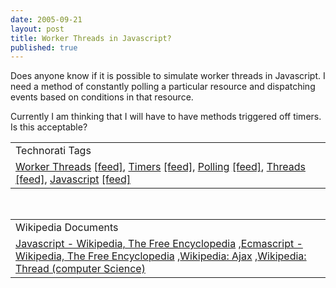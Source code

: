 ```yaml
--- 
date: 2005-09-21
layout: post
title: Worker Threads in Javascript?
published: true
---
```

Does anyone know if it is possible to simulate worker threads in Javascript.  I need a method of constantly polling a particular resource and dispatching events based on conditions in that resource.<p />Currently I am thinking that I will have to have methods triggered off timers.  Is this acceptable?<p /><table class="TechnoratiHead TagHeader">
<tr><td>Technorati Tags</td></tr>
<tr class="Technorati"><td>
<a href="http://www.technorati.com/tag/Worker%20Threads" class="Tag" rel="tag">Worker Threads</a> <a href="http://feeds.technorati.com/feed/posts/tag/Worker%20Threads" class="Tag">[feed]</a>, <a href="http://www.technorati.com/tag/Timers" class="Tag" rel="tag">Timers</a> <a href="http://feeds.technorati.com/feed/posts/tag/Timers" class="Tag">[feed]</a>, <a href="http://www.technorati.com/tag/Polling" class="Tag" rel="tag">Polling</a> <a href="http://feeds.technorati.com/feed/posts/tag/Polling" class="Tag">[feed]</a>, <a href="http://www.technorati.com/tag/Threads" class="Tag" rel="tag">Threads</a> <a href="http://feeds.technorati.com/feed/posts/tag/Threads" class="Tag">[feed]</a>, <a href="http://www.technorati.com/tag/Javascript" class="Tag" rel="tag">Javascript</a> <a href="http://feeds.technorati.com/feed/posts/tag/Javascript" class="Tag">[feed]</a>
</td></tr>
</table><br /><table class="TechnoratiHead TagHeader">
<tr><td>Wikipedia Documents</td></tr>
<tr class="Technorati"><td>
<a href="http://en.wikipedia.org/wiki/JavaScript">Javascript - Wikipedia, The Free Encyclopedia</a> ,<a href="http://en.wikipedia.org/wiki/ECMAScript">Ecmascript - Wikipedia, The Free Encyclopedia</a> ,<a href="http://en.wikipedia.org/wiki/AJAX">Wikipedia: Ajax</a> ,<a href="http://en.wikipedia.org/wiki/Thread_(computer_science)">Wikipedia: Thread (computer Science)</a>
</td></tr>
</table><div class="blogger-post-footer"><img class="posterous_download_image" src="https://blogger.googleusercontent.com/tracker/8109338-112733306726105453?l=www.kinlan.co.uk%2Findex.html" height="1" alt="" width="1" /></div>

